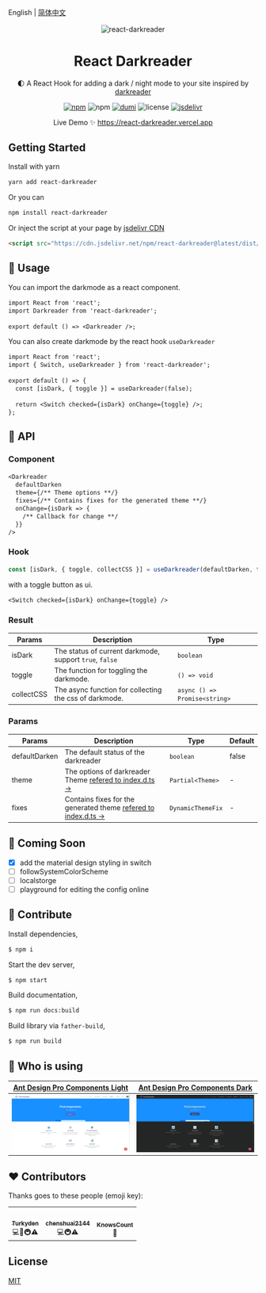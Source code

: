 English | [简体中文](./README_cn-zh.md)

<p align="center">
  <img align="center" alt="react-darkreader" src="https://darkreader.org/images/darkreader-icon-256x256.png" />
</p>
<h1 align="center">React Darkreader</h1>

<p align="center">🌓 A React Hook for adding a dark / night mode to your site inspired by <a href="https://github.com/darkreader/darkreader" target="_blank">darkreader</a>
</p>

<p align="center">
  <a href="https://www.npmjs.com/package/react-darkreader" target="_blank"><img alt="npm" src="https://img.shields.io/npm/v/react-darkreader?color=orange" /></a> <img alt="npm" src="https://img.shields.io/npm/dt/react-darkreader" /> <a href="https://github.com/umijs/dumi" target="_blank"><img alt="dumi" src="https://img.shields.io/badge/docs%20by-dumi-blue" /></a> <img alt="license" src="https://img.shields.io/github/license/Turkyden/react-darkreader" /> <a href="https://www.jsdelivr.com/package/npm/react-darkreader" target="_blank"><img alt="jsdelivr" src="https://data.jsdelivr.com/v1/package/npm/react-darkreader/badge" /></a>
</p>

<p align="center">Live Demo ✨ <a href="https://react-darkreader.vercel.app" target="_blank">https://react-darkreader.vercel.app</a></p>

## Getting Started

Install with yarn

```bash
yarn add react-darkreader
```

Or you can

```bash
npm install react-darkreader
```

Or inject the script at your page by [jsdelivr CDN](https://www.jsdelivr.com/)

```html
<script src="https://cdn.jsdelivr.net/npm/react-darkreader@latest/dist/index.min.js"></script>
```

## 🚀 Usage

You can import the darkmode as a react component.

```tsx | pure
import React from 'react';
import Darkreader from 'react-darkreader';

export default () => <Darkreader />;
```

You can also create darkmode by the react hook `useDarkreader`

```tsx | pure
import React from 'react';
import { Switch, useDarkreader } from 'react-darkreader';

export default () => {
  const [isDark, { toggle }] = useDarkreader(false);

  return <Switch checked={isDark} onChange={toggle} />;
};
```

## 📔 API

### Component

```tsx | pure
<Darkreader
  defaultDarken
  theme={/** Theme options **/}
  fixes={/** Contains fixes for the generated theme **/}
  onChange={isDark => {
    /** Callback for change **/
  }}
/>
```

### Hook

```typescript | pure
const [isDark, { toggle, collectCSS }] = useDarkreader(defaultDarken, theme?, fixes?)
```

with a toggle button as ui.

```tsx | pure
<Switch checked={isDark} onChange={toggle} />
```

### Result

| Params     | Description                                             | Type                          |
| ---------- | ------------------------------------------------------- | ----------------------------- |
| isDark     | The status of current darkmode, support `true`, `false` | `boolean`                     |
| toggle     | The function for toggling the darkmode.                 | `() => void`                  |
| collectCSS | The async function for collecting the css of darkmode.  | `async () => Promise<string>` |

### Params

| Params        | Description                                                                                                                                                                   | Type              | Default |
| ------------- | ----------------------------------------------------------------------------------------------------------------------------------------------------------------------------- | ----------------- | ------- |
| defaultDarken | The default status of the darkreader                                                                                                                                          | `boolean`         | false   |
| theme         | The options of darkreader Theme [refered to index.d.ts &rarr;](https://github.com/darkreader/darkreader/blob/13c93a995cde0b933580174106897bb1d13f53b4/index.d.ts#L41)         | `Partial<Theme>`  | -       |
| fixes         | Contains fixes for the generated theme [refered to index.d.ts &rarr;](https://github.com/darkreader/darkreader/blob/13c93a995cde0b933580174106897bb1d13f53b4/index.d.ts#L121) | `DynamicThemeFix` | -       |

## 🔢 Coming Soon

- [x] add the material design styling in switch
- [ ] followSystemColorScheme
- [ ] localstorge
- [ ] playground for editing the config online

## 🔨 Contribute

Install dependencies,

```bash
$ npm i
```

Start the dev server,

```bash
$ npm start
```

Build documentation,

```bash
$ npm run docs:build
```

Build library via `father-build`,

```bash
$ npm run build
```

## 🥇 Who is using

| [Ant Design Pro Components Light](https://procomponents.ant.design/) | [Ant Design Pro Components Dark](https://procomponents.ant.design/) |
| :------------------------------------------------------------------: | :-----------------------------------------------------------------: |
|    ![Procomponents Light](./screenshot/pro-components_light.png)     |     ![Procomponents Dark](./screenshot/pro-components_dark.png)     |

## ❤️ Contributors

Thanks goes to these people (emoji key):

<table style="width: auto">
  <tr>
    <td align="center">
      <a href="https://github.com/Turkyden">
        <img src="https://avatars0.githubusercontent.com/u/24560160?s=460&u=36a6072b8220e6ad7c0c7f7dbf97cc3dd796a8d0&v=4" width="100px;" alt=""/><br />
        <sub><b>Turkyden</b></sub></a><br />
        💻📖🚇⚠️
    </td>
    <td align="center">
      <a href="https://github.com/chenshuai2144">
        <img src="https://avatars.githubusercontent.com/u/8186664?s=460&u=a583e7221b1be534d587185223cab48fe47cb74d&v=4" width="100px;" alt=""/><br />
        <sub><b>chenshuai2144</b></sub></a><br />
        💻🚇⚠️
    </td>
    <td align="center">
      <a href="https://github.com/KnowsCount">
        <img src="https://avatars3.githubusercontent.com/u/56480008?s=460&u=19d370371e9be3b09766a4dae4435de3593fd0a9&v=4" width="100px;" alt=""/><br />
        <sub><b>KnowsCount</b></sub></a><br />
        📖
    </td>
  </tr>
</table>

## License

[MIT](https://github.com/Turkyden/react-darkreader/blob/main/LICENSE)
